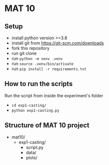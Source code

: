 # MAT 10

## Setup

- install python version >=3.8
- install git from https://git-scm.com/downloads
- fork this repository
- run git clone
- run `python -m venv .venv`
- run `source .venv/bin/activate`
- run `pip install -r requirements.txt`

## How to run the scripts

Run the script from inside the experiment's folder


- `cd exp1-casting/`
- `python exp1-casting.py`


## Structure of MAT 10 project


- mat10/
	+ exp1-casting/
		* script.py
		* data/
		* plots/
